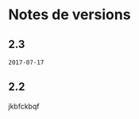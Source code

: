# Notes de versions


<!-- timeline -->

## 2.3

`2017-07-17`

<!-- /timeline -->



<!-- timeline -->


## 2.2

jkbfckbqf

<!-- /timeline -->




